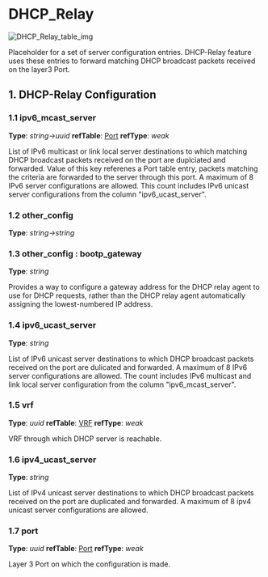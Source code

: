 # DHCP_Relay

![DHCP_Relay_table_img](http://www.plantuml.com/plantuml/img/0Hy1uFv0StHXSdHrRMmAS65ZQs5dPI0YKczlT21KOM9iPNCY87iAOsnXStCWH4X3K5zIPMnXUGfz2dHlPsLqQ6Lo87iAOsnXStCWLb962cDiONDp851lSdGAVGf4I4DGNr9bR65v82vaBZuWK6zoT0f4I4DGNr9bR65v82vaBZuWLb962cXfP6KWOsboOsnb2cXfP6KWRMLjOcLoSmfpQsbkS65oOMqWRMzkRsDeSczjPI1qSdLb2cnbPsLkP21oQMTeT0fZRsvqQMvrRtCWR6bkPI0j83nYFdDqSczkPpmlOZuWScLcPN9bRcDb2cHlT7HbP21iQMvb82qWF6a-TsLXQpmlQJuWScLcPN9bRcDb2cLkP6nbPsLkP0f0PMvaTMri)

Placeholder for a set of server configuration entries. DHCP-Relay feature uses
these entries to forward matching DHCP broadcast packets received on the layer3
Port.

## 1. DHCP-Relay Configuration

### 1.1 ipv6_mcast_server

**Type**: _string->uuid_ **refTable**: [Port](port.html) **refType**: _weak_



List of IPv6 multicast or link local server destinations to which matching DHCP
broadcast packets received on the port are duplciated and forwarded. Value of
this key referenes a Port table entry, packets matching the criteria are
forwarded to the server through this port. A maximum of 8 IPv6 server
configurations are allowed. This count includes IPv6 unicast server
configurations from the column "ipv6_ucast_server".

### 1.2 other_config

**Type**: _string->string_

### 1.3 other_config : bootp_gateway

**Type**: _string_

Provides a way to configure a gateway address for the DHCP relay agent to use
for DHCP requests, rather than the DHCP relay agent automatically assigning the
lowest-numbered IP address.

### 1.4 ipv6_ucast_server

**Type**: _string_

List of IPv6 unicast server destinations to which DHCP broadcast packets
received on the port are dulicated and forwarded. A maximum of 8 IPv6 server
configurations are allowed. The count includes IPv6 multicast and link local
server configuration from the column "ipv6_mcast_server".

### 1.5 vrf

**Type**: _uuid_ **refTable**: [VRF](vrf.html) **refType**: _weak_



VRF through which DHCP server is reachable.

### 1.6 ipv4_ucast_server

**Type**: _string_

List of IPv4 unicast server destinations to which DHCP broadcast packets
received on the port are duplicated and forwarded. A maximum of 8 ipv4 unicast
server configurations are allowed.

### 1.7 port

**Type**: _uuid_ **refTable**: [Port](port.html) **refType**: _weak_



Layer 3 Port on which the configuration is made.

